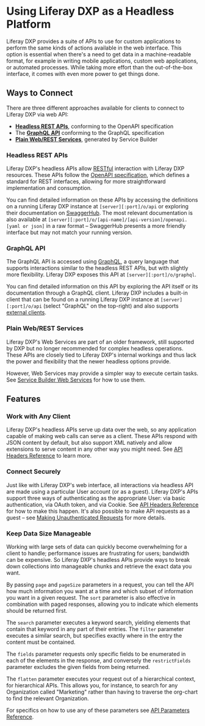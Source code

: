 # Using Liferay DXP as a Headless Platform

Liferay DXP provides a suite of APIs to use for custom applications to perform the same kinds of actions available in the web interface. This option is essential when there's a need to get data in a machine-readable format, for example in writing mobile applications, custom web applications, or automated processes. While taking more effort than the out-of-the-box interface, it comes with even more power to get things done.

## Ways to Connect

There are three different approaches available for clients to connect to Liferay DXP via web API:
* [__Headless REST APIs__](#headless-rest-apis), conforming to the OpenAPI specification
* The [__GraphQL API__](#graphql-api) conforming to the GraphQL specification
* [__Plain Web/REST Services__](#plain-webrest-services), generated by Service Builder

### Headless REST APIs

Liferay DXP's headless APIs allow [RESTful](https://www.w3.org/TR/2004/NOTE-ws-arch-20040211/#relwwwrest) interaction with Liferay DXP resources. These APIs follow the [OpenAPI specification](https://swagger.io/docs/specification/about/), which defines a standard for REST interfaces, allowing for more straightforward implementation and consumption.

You can find detailed information on these APIs by accessing the definitions on a running Liferay DXP instance at `[server][:port]/o/api` or exploring their documentation on [SwaggerHub](https://app.swaggerhub.com/apis/liferayinc/). The most relevant documentation is also available at `[server][:port]/o/[api-name]/[api-version]/openapi.[yaml or json]` in a raw format – SwaggerHub presents a more friendly interface but may not match your running version.

### GraphQL API

The GraphQL API is accessed using [GraphQL](https://graphql.org/), a query language that supports interactions similar to the headless REST APIs, but with slightly more flexibility. Liferay DXP exposes this API at `[server][:port]/o/graphql`.

You can find detailed information on this API by exploring the API itself or its documentation through a GraphQL client. Liferay DXP includes a built-in client that can be found on a running Liferay DXP instance at `[server][:port]/o/api` (select "GraphQL" on the top-right) and also supports [external clients](https://graphql.org/graphql-js/graphql-clients/).

### Plain Web/REST Services

Liferay DXP's Web Services are part of an older framework, still supported by DXP but no longer recommended for complex headless operations. These APIs are closely tied to Liferay DXP's internal workings and thus lack the power and flexibility that the newer headless options provide.

However, Web Services may provide a simpler way to execute certain tasks. See [Service Builder Web Services](https://help.liferay.com/hc/en-us/articles/360017887112-Service-Builder-Web-Services) for how to use them.

## Features

### Work with Any Client

Liferay DXP's headless APIs serve up data over the web, so any application capable of making web calls can serve as a client. These APIs respond with JSON content by default, but also support XML natively and allow extensions to serve content in any other way you might need. See [API Headers Reference](./content-delivery-apis/api-headers-reference.md#accept) to learn more.

### Connect Securely

Just like with Liferay DXP's web interface, all interactions via headless API are made using a particular User account (or as a guest). Liferay DXP's APIs support three ways of authenticating as the appropriate User: via basic authentication, via OAuth token, and via Cookie. See [API Headers Reference](./content-delivery-apis/api-headers-reference.md#authorization) for how to make this happen. It's also possible to make API requests as a guest – see [Making Unauthenticated Requests](./content-delivery-apis/making-unauthenticated-requests.md) for more details.

### Keep Data Size Manageable

Working with large sets of data can quickly become overwhelming for a client to handle; performance issues are frustrating for users; bandwidth can be expensive. So Liferay DXP's headless APIs provide ways to break down collections into manageable chunks and retrieve the exact data you want.

By passing `page` and `pageSize` parameters in a request, you can tell the API how much information you want at a time and which subset of information you want in a given request. The `sort` parameter is also effective in combination with paged responses, allowing you to indicate which elements should be returned first.

The `search` parameter executes a keyword search, yielding elements that contain that keyword in any part of their entries. The `filter` parameter executes a similar search, but specifies exactly where in the entry the content must be contained.

The `fields` parameter requests only specific fields to be enumerated in each of the elements in the response, and conversely the `restrictFields` parameter excludes the given fields from being returned.

The `flatten` parameter executes your request out of a hierarchical context, for hierarchical APIs. This allows you, for instance, to search for any Organization called "Marketing" rather than having to traverse the org-chart to find the relevant Organization.

For specifics on how to use any of these parameters see [API Parameters Reference](./content-delivery-apis/api-parameters-reference.md).